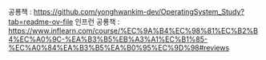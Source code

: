 공룡책 : https://github.com/yonghwankim-dev/OperatingSystem_Study?tab=readme-ov-file
인프런 공룡책 : https://www.inflearn.com/course/%EC%9A%B4%EC%98%81%EC%B2%B4%EC%A0%9C-%EA%B3%B5%EB%A3%A1%EC%B1%85-%EC%A0%84%EA%B3%B5%EA%B0%95%EC%9D%98#reviews